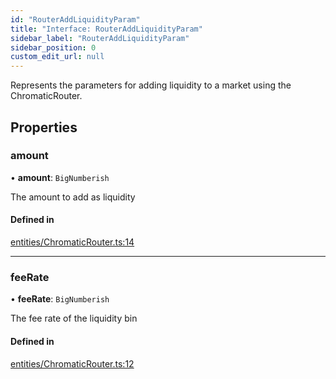 ```yaml
---
id: "RouterAddLiquidityParam"
title: "Interface: RouterAddLiquidityParam"
sidebar_label: "RouterAddLiquidityParam"
sidebar_position: 0
custom_edit_url: null
---
```


Represents the parameters for adding liquidity to a market using the ChromaticRouter.

## Properties

### amount

• **amount**: `BigNumberish`

The amount to add as liquidity

#### Defined in

[entities/ChromaticRouter.ts:14](https://github.com/chromatic-protocol/sdk/blob/d364c6f/packages/sdk-ethers-v5/src/entities/ChromaticRouter.ts#L14)

___

### feeRate

• **feeRate**: `BigNumberish`

The fee rate of the liquidity bin

#### Defined in

[entities/ChromaticRouter.ts:12](https://github.com/chromatic-protocol/sdk/blob/d364c6f/packages/sdk-ethers-v5/src/entities/ChromaticRouter.ts#L12)

